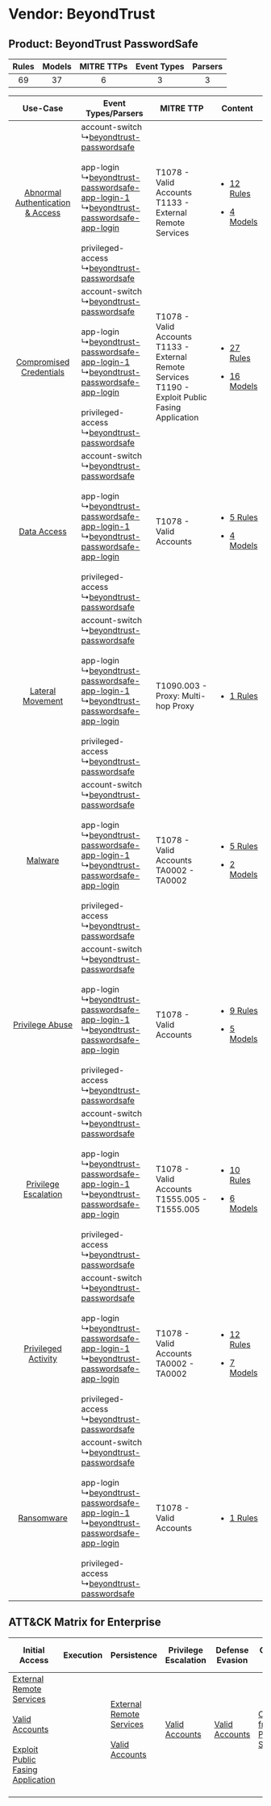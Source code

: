 Vendor: BeyondTrust
===================
Product: BeyondTrust PasswordSafe
---------------------------------
| Rules | Models | MITRE TTPs | Event Types | Parsers |
|:-----:|:------:|:----------:|:-----------:|:-------:|
|  69   |   37   |     6      |      3      |    3    |

|    Use-Case    | Event Types/Parsers    | MITRE TTP    | Content    |
|:----:| ---- | ---- | ---- |
| [Abnormal Authentication & Access](../../../UseCases/uc_abnormal_authentication_&_access.md) |  account-switch<br> ↳[beyondtrust-passwordsafe](Ps/pC_beyondtrustpasswordsafe.md)<br><br> app-login<br> ↳[beyondtrust-passwordsafe-app-login-1](Ps/pC_beyondtrustpasswordsafeapplogin1.md)<br> ↳[beyondtrust-passwordsafe-app-login](Ps/pC_beyondtrustpasswordsafeapplogin.md)<br><br> privileged-access<br> ↳[beyondtrust-passwordsafe](Ps/pC_beyondtrustpasswordsafe.md)<br> | T1078 - Valid Accounts<br>T1133 - External Remote Services<br>    | [<ul><li>12 Rules</li></ul><ul><li>4 Models</li></ul>](RM/r_m_beyondtrust_beyondtrust_passwordsafe_Abnormal_Authentication_&_Access.md) |
|          [Compromised Credentials](../../../UseCases/uc_compromised_credentials.md)          |  account-switch<br> ↳[beyondtrust-passwordsafe](Ps/pC_beyondtrustpasswordsafe.md)<br><br> app-login<br> ↳[beyondtrust-passwordsafe-app-login-1](Ps/pC_beyondtrustpasswordsafeapplogin1.md)<br> ↳[beyondtrust-passwordsafe-app-login](Ps/pC_beyondtrustpasswordsafeapplogin.md)<br><br> privileged-access<br> ↳[beyondtrust-passwordsafe](Ps/pC_beyondtrustpasswordsafe.md)<br> | T1078 - Valid Accounts<br>T1133 - External Remote Services<br>T1190 - Exploit Public Fasing Application<br> | [<ul><li>27 Rules</li></ul><ul><li>16 Models</li></ul>](RM/r_m_beyondtrust_beyondtrust_passwordsafe_Compromised_Credentials.md)         |
|    [Data Access](../../../UseCases/uc_data_access.md)    |  account-switch<br> ↳[beyondtrust-passwordsafe](Ps/pC_beyondtrustpasswordsafe.md)<br><br> app-login<br> ↳[beyondtrust-passwordsafe-app-login-1](Ps/pC_beyondtrustpasswordsafeapplogin1.md)<br> ↳[beyondtrust-passwordsafe-app-login](Ps/pC_beyondtrustpasswordsafeapplogin.md)<br><br> privileged-access<br> ↳[beyondtrust-passwordsafe](Ps/pC_beyondtrustpasswordsafe.md)<br> | T1078 - Valid Accounts<br>    | [<ul><li>5 Rules</li></ul><ul><li>4 Models</li></ul>](RM/r_m_beyondtrust_beyondtrust_passwordsafe_Data_Access.md)    |
|    [Lateral Movement](../../../UseCases/uc_lateral_movement.md)    |  account-switch<br> ↳[beyondtrust-passwordsafe](Ps/pC_beyondtrustpasswordsafe.md)<br><br> app-login<br> ↳[beyondtrust-passwordsafe-app-login-1](Ps/pC_beyondtrustpasswordsafeapplogin1.md)<br> ↳[beyondtrust-passwordsafe-app-login](Ps/pC_beyondtrustpasswordsafeapplogin.md)<br><br> privileged-access<br> ↳[beyondtrust-passwordsafe](Ps/pC_beyondtrustpasswordsafe.md)<br> | T1090.003 - Proxy: Multi-hop Proxy<br>    | [<ul><li>1 Rules</li></ul>](RM/r_m_beyondtrust_beyondtrust_passwordsafe_Lateral_Movement.md)    |
|    [Malware](../../../UseCases/uc_malware.md)    |  account-switch<br> ↳[beyondtrust-passwordsafe](Ps/pC_beyondtrustpasswordsafe.md)<br><br> app-login<br> ↳[beyondtrust-passwordsafe-app-login-1](Ps/pC_beyondtrustpasswordsafeapplogin1.md)<br> ↳[beyondtrust-passwordsafe-app-login](Ps/pC_beyondtrustpasswordsafeapplogin.md)<br><br> privileged-access<br> ↳[beyondtrust-passwordsafe](Ps/pC_beyondtrustpasswordsafe.md)<br> | T1078 - Valid Accounts<br>TA0002 - TA0002<br>    | [<ul><li>5 Rules</li></ul><ul><li>2 Models</li></ul>](RM/r_m_beyondtrust_beyondtrust_passwordsafe_Malware.md)    |
|    [Privilege Abuse](../../../UseCases/uc_privilege_abuse.md)    |  account-switch<br> ↳[beyondtrust-passwordsafe](Ps/pC_beyondtrustpasswordsafe.md)<br><br> app-login<br> ↳[beyondtrust-passwordsafe-app-login-1](Ps/pC_beyondtrustpasswordsafeapplogin1.md)<br> ↳[beyondtrust-passwordsafe-app-login](Ps/pC_beyondtrustpasswordsafeapplogin.md)<br><br> privileged-access<br> ↳[beyondtrust-passwordsafe](Ps/pC_beyondtrustpasswordsafe.md)<br> | T1078 - Valid Accounts<br>    | [<ul><li>9 Rules</li></ul><ul><li>5 Models</li></ul>](RM/r_m_beyondtrust_beyondtrust_passwordsafe_Privilege_Abuse.md)    |
|    [Privilege Escalation](../../../UseCases/uc_privilege_escalation.md)    |  account-switch<br> ↳[beyondtrust-passwordsafe](Ps/pC_beyondtrustpasswordsafe.md)<br><br> app-login<br> ↳[beyondtrust-passwordsafe-app-login-1](Ps/pC_beyondtrustpasswordsafeapplogin1.md)<br> ↳[beyondtrust-passwordsafe-app-login](Ps/pC_beyondtrustpasswordsafeapplogin.md)<br><br> privileged-access<br> ↳[beyondtrust-passwordsafe](Ps/pC_beyondtrustpasswordsafe.md)<br> | T1078 - Valid Accounts<br>T1555.005 - T1555.005<br>    | [<ul><li>10 Rules</li></ul><ul><li>6 Models</li></ul>](RM/r_m_beyondtrust_beyondtrust_passwordsafe_Privilege_Escalation.md)    |
|    [Privileged Activity](../../../UseCases/uc_privileged_activity.md)    |  account-switch<br> ↳[beyondtrust-passwordsafe](Ps/pC_beyondtrustpasswordsafe.md)<br><br> app-login<br> ↳[beyondtrust-passwordsafe-app-login-1](Ps/pC_beyondtrustpasswordsafeapplogin1.md)<br> ↳[beyondtrust-passwordsafe-app-login](Ps/pC_beyondtrustpasswordsafeapplogin.md)<br><br> privileged-access<br> ↳[beyondtrust-passwordsafe](Ps/pC_beyondtrustpasswordsafe.md)<br> | T1078 - Valid Accounts<br>TA0002 - TA0002<br>    | [<ul><li>12 Rules</li></ul><ul><li>7 Models</li></ul>](RM/r_m_beyondtrust_beyondtrust_passwordsafe_Privileged_Activity.md)    |
|    [Ransomware](../../../UseCases/uc_ransomware.md)    |  account-switch<br> ↳[beyondtrust-passwordsafe](Ps/pC_beyondtrustpasswordsafe.md)<br><br> app-login<br> ↳[beyondtrust-passwordsafe-app-login-1](Ps/pC_beyondtrustpasswordsafeapplogin1.md)<br> ↳[beyondtrust-passwordsafe-app-login](Ps/pC_beyondtrustpasswordsafeapplogin.md)<br><br> privileged-access<br> ↳[beyondtrust-passwordsafe](Ps/pC_beyondtrustpasswordsafe.md)<br> | T1078 - Valid Accounts<br>    | [<ul><li>1 Rules</li></ul>](RM/r_m_beyondtrust_beyondtrust_passwordsafe_Ransomware.md)    |

ATT&CK Matrix for Enterprise
----------------------------
| Initial Access                                                                                                                                                                                                                         | Execution | Persistence                                                                                                                                      | Privilege Escalation                                                | Defense Evasion                                                     | Credential Access                                                                     | Discovery | Lateral Movement | Collection | Command and Control                                                                                                                       | Exfiltration | Impact |
| -------------------------------------------------------------------------------------------------------------------------------------------------------------------------------------------------------------------------------------- | --------- | ------------------------------------------------------------------------------------------------------------------------------------------------ | ------------------------------------------------------------------- | ------------------------------------------------------------------- | ------------------------------------------------------------------------------------- | --------- | ---------------- | ---------- | ----------------------------------------------------------------------------------------------------------------------------------------- | ------------ | ------ |
| [External Remote Services](https://attack.mitre.org/techniques/T1133)<br><br>[Valid Accounts](https://attack.mitre.org/techniques/T1078)<br><br>[Exploit Public Fasing Application](https://attack.mitre.org/techniques/T1190)<br><br> |           | [External Remote Services](https://attack.mitre.org/techniques/T1133)<br><br>[Valid Accounts](https://attack.mitre.org/techniques/T1078)<br><br> | [Valid Accounts](https://attack.mitre.org/techniques/T1078)<br><br> | [Valid Accounts](https://attack.mitre.org/techniques/T1078)<br><br> | [Credentials from Password Stores](https://attack.mitre.org/techniques/T1555)<br><br> |           |                  |            | [Proxy: Multi-hop Proxy](https://attack.mitre.org/techniques/T1090/003)<br><br>[Proxy](https://attack.mitre.org/techniques/T1090)<br><br> |              |        |